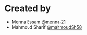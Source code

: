 # Created by
- Menna Essam [@menna-21](https://github.com/menna-21)
- Mahmoud Sharif [@mahmoudSh58](https://github.com/mahmoudSh58) 

